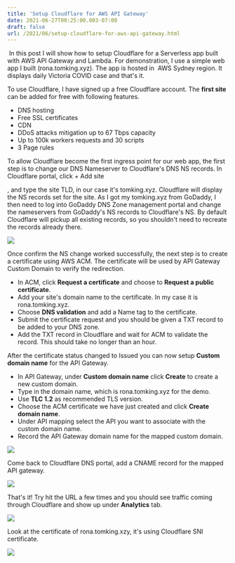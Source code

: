 ```yaml
---
title: 'Setup Cloudflare for AWS API Gateway'
date: 2021-06-27T00:25:00.003-07:00
draft: false
url: /2021/06/setup-cloudflare-for-aws-api-gateway.html
---
```


 In this post I will show how to setup Cloudflare for a Serverless app built with AWS API Gateway and Lambda. For demonstration, I use a simple web app I built (rona.tomking.xyz). The app is hosted in  AWS Sydney region. It displays daily Victoria COVID case and that's it.

  

To use Cloudflare, I have signed up a free Cloudflare account. The **first site** can be added for free with following features.

*   DNS hosting
*   Free SSL certificates
*   CDN
*   DDoS attacks mitigation up to 67 Tbps capacity
*   Up to 100k workers requests and 30 scripts
*   3 Page rules

  

To allow Cloudflare become the first ingress point for our web app, the first step is to change our DNS Nameserver to Cloudflare's DNS NS records. In Cloudflare portal, click \+ Add site

, and type the site TLD, in our case it's tomking.xyz. Cloudflare will display the NS records set for the site. As I got my tomking.xyz from GoDaddy, I then need to log into GoDaddy DNS Zone management portal and change the nameservers from GoDaddy's NS records to Cloudflare's NS. By default Cloudflare will pickup all existing records, so you shouldn't need to recreate the records already there.

[![](https://tomking-blog-files.s3.ap-southeast-2.amazonaws.com/27-06-2021/nameservers.png)](https://tomking-blog-files.s3.ap-southeast-2.amazonaws.com/27-06-2021/nameservers.png)

  

  

Once confirm the NS change worked successfully, the next step is to create a certificate using AWS ACM. The certificate will be used by API Gateway Custom Domain to verify the redirection.

*   In ACM, click **Request a certificate** and choose to **Request a public certificate**.
*   Add your site's domain name to the certificate. In my case it is rona.tomking.xyz.
*   Choose **DNS validation** and add a Name tag to the certificate.
*   Submit the certificate request and you should be given a TXT record to be added to your DNS zone.
*   Add the TXT record in Cloudflare and wait for ACM to validate the record. This should take no longer than an hour.

After the certificate status changed to Issued you can now setup **Custom domain name** for the API Gateway.

*   In API Gateway, under **Custom domain name** click **Create** to create a new custom domain.
*   Type in the domain name, which is rona.tomking.xyz for the demo.
*   Use **TLC 1.2** as recommended TLS version.
*   Choose the ACM certificate we have just created and click **Create domain name**.
*   Under API mapping select the API you want to associate with the custom domain name.
*   Record the API Gateway domain name for the mapped custom domain.

[![](https://tomking-blog-files.s3.ap-southeast-2.amazonaws.com/27-06-2021/endpointconfig.png)](https://tomking-blog-files.s3.ap-southeast-2.amazonaws.com/27-06-2021/endpointconfig.png)

Come back to Cloudflare DNS portal, add a CNAME record for the mapped API gateway.

[![](https://tomking-blog-files.s3.ap-southeast-2.amazonaws.com/27-06-2021/cname.png)](https://tomking-blog-files.s3.ap-southeast-2.amazonaws.com/27-06-2021/cname.png)

  

  

That's it! Try hit the URL a few times and you should see traffic coming through Cloudflare and show up under **Analytics** tab.

[![](https://tomking-blog-files.s3.ap-southeast-2.amazonaws.com/27-06-2021/analytic.png)](https://tomking-blog-files.s3.ap-southeast-2.amazonaws.com/27-06-2021/analytic.png)

  

  

Look at the certificate of rona.tomking.xzy, it's using Cloudflare SNI certificate.

[![](https://tomking-blog-files.s3.ap-southeast-2.amazonaws.com/27-06-2021/snicert.png)](https://tomking-blog-files.s3.ap-southeast-2.amazonaws.com/27-06-2021/snicert.png)